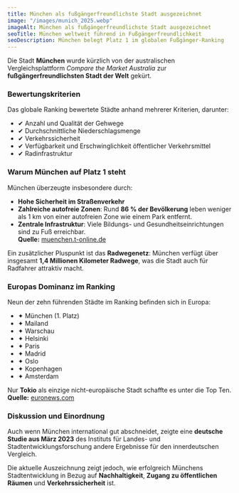 ```yaml
---
title: München als fußgängerfreundlichste Stadt ausgezeichnet
image: "/images/munich_2025.webp"
imageAlt: München als fußgängerfreundlichste Stadt ausgezeichnet
seoTitle: München weltweit führend in Fußgängerfreundlichkeit
seoDescription: München belegt Platz 1 im globalen Fußgänger-Ranking
---
```


Die Stadt **München** wurde kürzlich von der australischen Vergleichsplattform *Compare the Market Australia* zur **fußgängerfreundlichsten Stadt der Welt** gekürt.  

### Bewertungskriterien

Das globale Ranking bewertete Städte anhand mehrerer Kriterien, darunter:

- ✔ Anzahl und Qualität der Gehwege  
- ✔ Durchschnittliche Niederschlagsmenge  
- ✔ Verkehrssicherheit  
- ✔ Verfügbarkeit und Erschwinglichkeit öffentlicher Verkehrsmittel  
- ✔ Radinfrastruktur  

### Warum München auf Platz 1 steht

München überzeugte insbesondere durch:

- **Hohe Sicherheit im Straßenverkehr**
- **Zahlreiche autofreie Zonen**: Rund **86 % der Bevölkerung** leben weniger als 1 km von einer autofreien Zone wie einem Park entfernt.  
- **Zentrale Infrastruktur**: Viele Bildungs- und Gesundheitseinrichtungen sind zu Fuß erreichbar.  
**Quelle:** [muenchen.t-online.de](https://muenchen.t-online.de/region/muenchen/id_100388430/muenchen-ist-fussgaengerfreundlichste-stadt-der-welt-aus-diesen-gruenden.html?utm_source=chatgpt.com)

Ein zusätzlicher Pluspunkt ist das **Radwegenetz**: München verfügt über insgesamt **1,4 Millionen Kilometer Radwege**, was die Stadt auch für Radfahrer attraktiv macht.  

### Europas Dominanz im Ranking

Neun der zehn führenden Städte im Ranking befinden sich in Europa:

- ✦ München (1. Platz)  
- ✦ Mailand  
- ✦ Warschau  
- ✦ Helsinki  
- ✦ Paris  
- ✦ Madrid  
- ✦ Oslo  
- ✦ Kopenhagen  
- ✦ Amsterdam  

Nur **Tokio** als einzige nicht-europäische Stadt schaffte es unter die Top Ten.  
**Quelle:** [euronews.com](https://www.euronews.com/travel/2024/04/12/nine-out-of-10-of-the-worlds-most-walkable-cities-are-in-europe-does-yours-make-the-cut?utm_source=chatgpt.com)

### Diskussion und Einordnung

Auch wenn München international gut abschneidet, zeigte eine **deutsche Studie aus März 2023** des Instituts für Landes- und Stadtentwicklungsforschung andere Ergebnisse für den innerdeutschen Vergleich.  

Die aktuelle Auszeichnung zeigt jedoch, wie erfolgreich Münchens Stadtentwicklung in Bezug auf **Nachhaltigkeit**, **Zugang zu öffentlichen Räumen** und **Verkehrssicherheit** ist.
